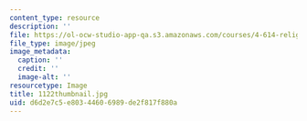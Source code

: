 ```yaml
---
content_type: resource
description: ''
file: https://ol-ocw-studio-app-qa.s3.amazonaws.com/courses/4-614-religious-architecture-and-islamic-cultures-fall-2002/d6d2e7c5e80344606989de2f817f880a_1122thumbnail.jpg
file_type: image/jpeg
image_metadata:
  caption: ''
  credit: ''
  image-alt: ''
resourcetype: Image
title: 1122thumbnail.jpg
uid: d6d2e7c5-e803-4460-6989-de2f817f880a
---
```

